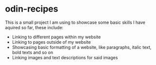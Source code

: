 # odin-recipes
This is a small project I am using to showcase some basic skills I have aquired so far, these include:

<ul>
  <li> Linking to different pages within my website </li>
  <li>Linking to pages outside of my website</li>
  <li>Showcasing basic formatting of a website, like paragraphs, italic text, bold texts and so on</li>
  <li>Linking images and text descriptions for said images</li>
  </ul>
